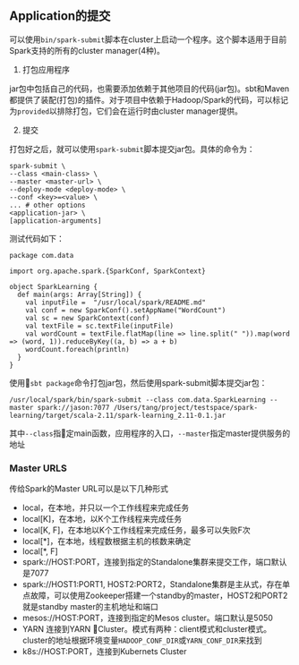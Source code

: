 ## Application的提交

可以使用`bin/spark-submit`脚本在cluster上启动一个程序。这个脚本适用于目前Spark支持的所有的cluster manager(4种)。

1. 打包应用程序

  jar包中包括自己的代码，也需要添加依赖于其他项目的代码(jar包)。sbt和Maven都提供了装配(打包)的插件。对于项目中依赖于Hadoop/Spark的代码，可以标记为`provided`以排除打包，它们会在运行时由cluster manager提供。

2. 提交

  打包好之后，就可以使用`spark-submit`脚本提交jar包。具体的命令为：

  ```
  spark-submit \
  --class <main-class> \
  --master <master-url> \
  --deploy-mode <deploy-mode> \
  --conf <key>=<value> \
  ... # other options
  <application-jar> \
  [application-arguments]
  ```

  测试代码如下：

  ```
  package com.data

  import org.apache.spark.{SparkConf, SparkContext}

  object SparkLearning {
    def main(args: Array[String]) {
      val inputFile =  "/usr/local/spark/README.md"
      val conf = new SparkConf().setAppName("WordCount")
      val sc = new SparkContext(conf)
      val textFile = sc.textFile(inputFile)
      val wordCount = textFile.flatMap(line => line.split(" ")).map(word => (word, 1)).reduceByKey((a, b) => a + b)
      wordCount.foreach(println)
    }
  }
  ```

  使用`sbt package`命令打包jar包，然后使用spark-submit脚本提交jar包：
  ```
  /usr/local/spark/bin/spark-submit --class com.data.SparkLearning --master spark://jason:7077 /Users/tang/project/testspace/spark-learning/target/scala-2.11/spark-learning_2.11-0.1.jar
  ```

  其中`--class`指定main函数，应用程序的入口，`--master`指定master提供服务的地址

### Master URLS
传给Spark的Master URL可以是以下几种形式

- local，在本地，并只以一个工作线程来完成任务
- local\[K]，在本地，以K个工作线程来完成任务
- local\[K, F]，在本地以K个工作线程来完成任务，最多可以失败F次
- local\[*]，在本地，线程数根据主机的核数来确定
- local\[*, F]
- spark://HOST:PORT，连接到指定的Standalone集群来提交工作，端口默认是7077
- spark://HOST1:PORT1, HOST2:PORT2，Standalone集群是主从式，存在单点故障，可以使用Zookeeper搭建一个standby的master，HOST2和PORT2就是standby master的主机地址和端口
- mesos://HOST:PORT，连接到指定的Mesos cluster。端口默认是5050
- YARN 连接到YARN Cluster。模式有两种：client模式和cluster模式。cluster的地址根据环境变量`HADOOP_CONF_DIR`或`YARN_CONF_DIR`来找到
- k8s://HOST:PORT，连接到Kubernets Cluster

